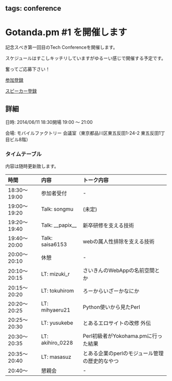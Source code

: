 tags: conference
---
# Gotanda.pm #1 を開催します

記念スべき第一回目のTech Conferenceを開催します。

スケジュールはすこしキッチリしていますがゆるーい感じで開催する予定です。

奮ってご応募下さい！



[参加登録](http://www.zusaar.com/event/10397006)

[スピーカー登録](http://www.zusaar.com/event/10397007)

## 詳細

日時: 2014/06/11 18:30開場 19:00 〜 21:00

会場: モバイルファクトリー 会議室（東京都品川区東五反田1-24-2 東五反田1丁目ビル8階）

### タイムテーブル

内容は随時更新致します。

| 時間         | 内容                 | トーク内容                                     |
|:-------------|:---------------------|:-----------------------------------------------|
| 18:30〜19:00 | 参加者受付           | -                                              |
| 19:00〜19:20 | Talk: songmu         | (未定)                                         |
| 19:20〜19:40 | Talk: \_\_papix\_\_  | 新卒研修を支える技術                           |
| 19:40〜20:00 | Talk: saisa6153      | webの属人性排除を支える技術                    |
| 20:00〜20:10 | 休憩                 | -                                              |
| 20:10〜20:15 | LT: mizuki_r         | さいきんのWebAppの名前空間とか                 |
| 20:15〜20:20 | LT: tokuhirom        | ろーからいざーかなにか                         |
| 20:20〜20:25 | LT: mihyaeru21       | Python使いから見たPerl                         |
| 20:25〜20:30 | LT: yusukebe         | とあるエロサイトの改修 外伝                    |
| 20:30〜20:35 | LT: akihiro_0228     | Perl初級者がYokohama.pmに行った結果            |
| 20:35〜20:40 | LT: masasuz          | とある企業のperlのモジュール管理の歴史的なやつ |
| 20:40〜      | 懇親会               | -                                              |

